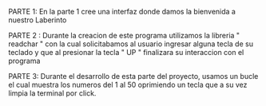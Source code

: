 PARTE 1: En la parte 1 cree una interfaz donde damos la bienvenida a nuestro Laberinto

PARTE 2 : Durante la creacion de este programa utilizamos la libreria " readchar " con la cual solicitabamos al usuario ingresar alguna tecla de su teclado y que al presionar la tecla " UP " finalizara su interaccion con el programa

PARTE 3: Durante el desarrollo de esta parte del proyecto, usamos un bucle el cual muestra los numeros del 1 al 50 oprimiendo un tecla que a su vez limpia la terminal por click.